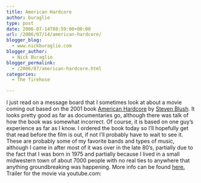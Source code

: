 ```yaml
---
title: American Hardcore
author: buraglio
type: post
date: 2006-07-14T08:59:00+00:00
url: /2006/07/14/american-hardcore/
blogger_blog:
  - www.nickburaglio.com
blogger_author:
  - Nick Buraglio
blogger_permalink:
  - /2006/07/american-hardcore.html
categories:
  - The firehose

---
```

I just read on a message board that I sometimes look at about a movie coming out based on the 2001 book [American Hardcore][1] by [Steven Blush][2]. It looks pretty good as far as documentaries go, although there was talk of how the book was somewhat incorrect. Of course, it is based on one guy&#8217;s experience as far as I know. I ordered the book today so I&#8217;ll hopefully get that read before the film is out, if not I&#8217;ll probably have to wait to see it. These are probably some of my favorite bands and types of music, although I came in after most of it was over in the late 80&#8217;s, partially due to the fact that I was born in 1975 and partially because I lived in a small midwestern town of about 7000 people with no real ties to anywhere that anything groundbreaking was happening. More info can be found [here.][3]   
Trailer for the movie via youtube.com:

 [1]: http://www.amazon.com/gp/product/0922915717/sr=8-1/qid=1152885461/ref=pd_bbs_1/103-7856446-4511028?ie=UTF8
 [2]: http://www.amazon.com/exec/obidos/search-handle-url/index=books&field-author-exact=Steven%20Blush&rank=-relevance%2C%2Bavailability%2C-daterank/103-7856446-4511028
 [3]: http://www.sonyclassics.com/americanhardcore/